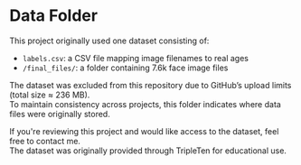 # Data Folder

This project originally used one dataset consisting of:
- `labels.csv`: a CSV file mapping image filenames to real ages
- `/final_files/`: a folder containing 7.6k face image files

The dataset was excluded from this repository due to GitHub’s upload limits (total size ≈ 236 MB).  
To maintain consistency across projects, this folder indicates where data files were originally stored.

If you're reviewing this project and would like access to the dataset, feel free to contact me.  
The dataset was originally provided through TripleTen for educational use.
